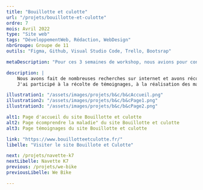 ```yaml
---
title: "Bouillotte et culotte"
url: "/projets/bouillotte-et-culotte"
ordre: 7
mois: Avril 2022
type: "Site web"
tags: "DéveloppementWeb, Rédaction, WebDesign"
nbrGroupe: Groupe de 11
outils: "Figma, Github, Visual Studio Code, Trello, Bootsrap"

metaDescription: "Pour ces 3 semaines de workshop, nous avions pour consigne de créer un projet utile et citoyen. Notre groupe a décidé de réaliser Bouillotte et Culotte, un site web dédié à la sensibilisation sur l'endométriose, en particulier pour les jeunes filles."

description: |
    Nous avons fait de nombreuses recherches sur internet et avons récolté une vingtaine de témoignages auprès de femmes victimes d'endométriose. Entre les errances diagnostiques, les symptômes divers et le manque de reconnaissance de la maladie, nous avons mis en place un site web qui regroupe tout types d'informations et de conseils pour celles et ceux qui se posent des questions.
    J'ai participé à la récolte de témoignages, à la réalisation des maquettes du site et à une partie de son intégration HTML, SASS et Bootsrap.

illustration1: "/assets/images/projets/b&c/b&cAccueil.png"
illustration2: "/assets/images/projets/b&c/b&cPage1.png"
illustration3: "/assets/images/projets/b&c/b&cPage2.png"

alt1: Page d'accueil du site Bouillotte et culotte
alt2: Page écomprendre la maladie" du site Bouillotte et culotte
alt3: Page témoignages du site Bouillotte et culotte

link: "https://www.bouillotteetculotte.fr/"
libelle: "Visiter le site Bouillote et Culotte"

next: /projets/navette-k7
nextLibelle: Navette K7
previous: /projets/we-bike
previousLibelle: We Bike

---
```

